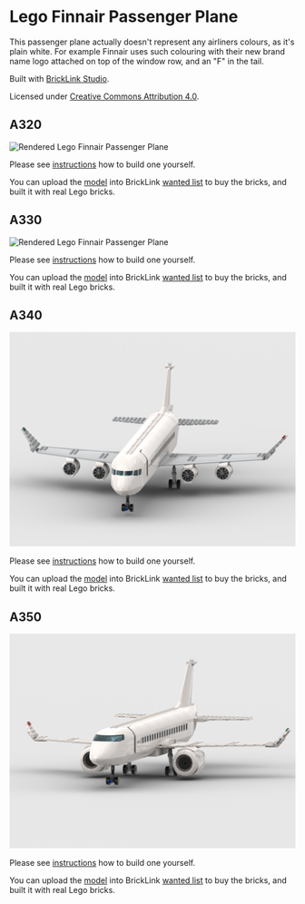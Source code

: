 # Lego Finnair Passenger Plane

This passenger plane actually doesn't represent any airliners colours, as it's plain white. For example Finnair uses such colouring with their new brand name logo attached on top of the window row, and an "F" in the tail.

Built with [BrickLink Studio](https://www.bricklink.com/v3/studio).

Licensed under [Creative Commons Attribution 4.0](https://creativecommons.org/licenses/by/4.0/).

## A320

![Rendered Lego Finnair Passenger Plane](./A320/lego-finnair-passenger-plane-a320.png)

Please see [instructions](./A320/lego-finnair-passenger-plane-a320.pdf) how to build one yourself.

You can upload the [model](./A320/lego-finnair-passenger-plane-a320.io) into BrickLink [wanted list](https://www.bricklink.com/v2/wanted/list.page) to buy the bricks, and built it with real Lego bricks.

## A330

![Rendered Lego Finnair Passenger Plane](./A330/lego-finnair-passenger-plane-a330.png)

Please see [instructions](./A330/lego-finnair-passenger-plane-a330.pdf) how to build one yourself.

You can upload the [model](./A330/lego-finnair-passenger-plane-a330.io) into BrickLink [wanted list](https://www.bricklink.com/v2/wanted/list.page) to buy the bricks, and built it with real Lego bricks.

## A340

![Rendered Lego Finnair Passenger Plane](./A340/lego-finnair-passenger-plane-a340.png)

Please see [instructions](./A340/lego-finnair-passenger-plane-a340.pdf) how to build one yourself.

You can upload the [model](./A340/lego-finnair-passenger-plane-a340.io) into BrickLink [wanted list](https://www.bricklink.com/v2/wanted/list.page) to buy the bricks, and built it with real Lego bricks.

## A350

![Rendered Lego Finnair Passenger Plane](./A350/lego-finnair-passenger-plane-a350.png)

Please see [instructions](./A350/lego-finnair-passenger-plane-a350.pdf) how to build one yourself.

You can upload the [model](./A350/lego-finnair-passenger-plane-a350.io) into BrickLink [wanted list](https://www.bricklink.com/v2/wanted/list.page) to buy the bricks, and built it with real Lego bricks.
